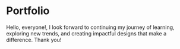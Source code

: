 # Portfolio
Hello, everyone!, I look forward to continuing my journey of learning, exploring new trends, and creating impactful designs that make a difference. Thank you!
